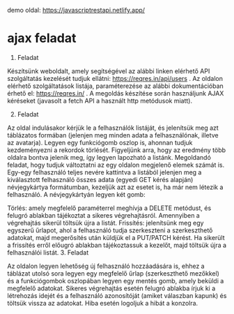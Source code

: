 demo oldal:  https://javascriptrestapi.netlify.app/



# ajax  feladat

1. Feladat

Készítsünk weboldalt, amely segítségével az alábbi linken elérhető API szolgáltatás kezelését tudjuk ellátni:  https://reqres.in/api/users . Az oldalon elérhető szolgáltatások listája, paraméterezése az alábbi dokumentációban érhető el: https://reqres.in/ . A megoldás készítése során használjunk AJAX kéréseket (javasolt a fetch API a használt http metódusok miatt).

2. Feladat

Az oldal indulásakor kérjük le a felhasználók listáját, és jelenítsük meg azt táblázatos formában (jelenjen meg minden adata a felhasználónak, illetve az avatarja). Legyen egy funkciógomb oszlop is, ahonnan tudjuk kezdeményezni a rekordok törlését. Figyeljünk arra, hogy az eredmény több oldalra bontva jelenik meg, így legyen lapozható a listánk. Megoldandó feladat, hogy tudjuk változtatni az egy oldalon megjelenő elemek számát is. Egy-egy felhasználó teljes nevére kattintva a listából jelenjen meg a kiválasztott felhasználó összes adata (egyedi GET kérés alapján) névjegykártya formátumban, kezeljük azt az esetet is, ha már nem létezik a felhasználó. A névjegykártyán legyen két gomb:

Törlés: amely megfelelő paraméterrel meghívja a DELETE metódust, és felugró ablakban tájékoztat a sikeres végrehajtásról. Amennyiben a végrehajtás sikerül töltsük újra a listát.
Frissítés: jelenítsünk meg egy egyszerű űrlapot, ahol a felhasználó tudja szerkeszteni a szerkeszthető adatokat, majd megerősítés után küldjük el a PUT/PATCH kérést. Ha sikerült a frissítés erről előugró ablakban tájékoztassuk a kezelőt, majd töltsük újra a felhasználói listát.
 3. Feladat

Az oldalon legyen lehetőség új felhasználó hozzáadására is, ehhez a táblázat utolsó sora legyen egy megfelelő űrlap (szerkeszthető mezőkkel) és a funkciógombok oszlopában legyen egy mentés gomb, amely beküldi a megfelelő adatokat. Sikeres végrehajtás esetén felugró ablakba írjuk ki a létrehozás idejét és a felhasználó azonosítóját (amiket válaszban kapunk) és töltsük vissza az adatokat. Hiba esetén logoljuk a hibát a konzolra.
